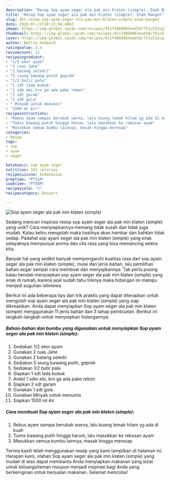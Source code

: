 ```yaml
---
description: "Resep Sop ayam seger ala pak min klaten (simple), Enak Banget"
title: "Resep Sop ayam seger ala pak min klaten (simple), Enak Banget"
slug: 451-resep-sop-ayam-seger-ala-pak-min-klaten-simple-enak-banget
date: 2020-07-21T18:13:04.408Z
image: https://img-global.cpcdn.com/recipes/911f48b0963eed3d/751x532cq70/sop-ayam-seger-ala-pak-min-klaten-simple-foto-resep-utama.jpg
thumbnail: https://img-global.cpcdn.com/recipes/911f48b0963eed3d/751x532cq70/sop-ayam-seger-ala-pak-min-klaten-simple-foto-resep-utama.jpg
cover: https://img-global.cpcdn.com/recipes/911f48b0963eed3d/751x532cq70/sop-ayam-seger-ala-pak-min-klaten-simple-foto-resep-utama.jpg
author: Bettie Hubbard
ratingvalue: 3.4
reviewcount: 11
recipeingredient:
- "1/2 ekor ayam"
- "2 ruas Jahe"
- "2 batang seledri"
- "5 siung bawang putih geprek"
- "1/2 butir pala"
- "1 sdt lada bubuk"
- "1 sdm ebi krn ga ada pake rebon"
- "2 sdt garam"
- "1 sdt gula"
- " Minyak untuk menumis"
- "1500 ml Air"
recipeinstructions:
- "Rebus ayam sampai berubah warna, lalu buang lemak hitam yg ada di kuah"
- "Tumis bawang putih hingga harum, lalu masukkan ke rebusan ayam"
- "Masukkan semua bumbu lainnya, masak hingga meresap"
categories:
- Resep
tags:
- sop
- ayam
- seger

katakunci: sop ayam seger 
nutrition: 262 calories
recipecuisine: Indonesian
preptime: "PT31M"
cooktime: "PT58M"
recipeyield: "2"
recipecategory: Dessert

---
```



![Sop ayam seger ala pak min klaten (simple)](https://img-global.cpcdn.com/recipes/911f48b0963eed3d/751x532cq70/sop-ayam-seger-ala-pak-min-klaten-simple-foto-resep-utama.jpg)

Sedang mencari inspirasi resep sop ayam seger ala pak min klaten (simple) yang unik? Cara menyiapkannya memang tidak susah dan tidak juga mudah. Kalau keliru mengolah maka hasilnya akan hambar dan bahkan tidak sedap. Padahal sop ayam seger ala pak min klaten (simple) yang enak selayaknya mempunyai aroma dan cita rasa yang bisa memancing selera kita.



Banyak hal yang sedikit banyak mempengaruhi kualitas rasa dari sop ayam seger ala pak min klaten (simple), mulai dari jenis bahan, lalu pemilihan bahan segar sampai cara membuat dan menyajikannya. Tak perlu pusing kalau hendak menyiapkan sop ayam seger ala pak min klaten (simple) yang enak di rumah, karena asal sudah tahu triknya maka hidangan ini mampu menjadi suguhan istimewa.


Berikut ini ada beberapa tips dan trik praktis yang dapat diterapkan untuk mengolah sop ayam seger ala pak min klaten (simple) yang siap dikreasikan. Anda dapat menyiapkan Sop ayam seger ala pak min klaten (simple) menggunakan 11 jenis bahan dan 3 tahap pembuatan. Berikut ini langkah-langkah untuk menyiapkan hidangannya.

<!--inarticleads1-->

##### Bahan-bahan dan bumbu yang digunakan untuk menyiapkan Sop ayam seger ala pak min klaten (simple):

1. Sediakan 1/2 ekor ayam
1. Gunakan 2 ruas Jahe
1. Gunakan 2 batang seledri
1. Sediakan 5 siung bawang putih, geprek
1. Sediakan 1/2 butir pala
1. Siapkan 1 sdt lada bubuk
1. Ambil 1 sdm ebi, krn ga ada pake rebon
1. Siapkan 2 sdt garam
1. Gunakan 1 sdt gula
1. Gunakan  Minyak untuk menumis
1. Siapkan 1500 ml Air




<!--inarticleads2-->

##### Cara membuat Sop ayam seger ala pak min klaten (simple):

1. Rebus ayam sampai berubah warna, lalu buang lemak hitam yg ada di kuah
1. Tumis bawang putih hingga harum, lalu masukkan ke rebusan ayam
1. Masukkan semua bumbu lainnya, masak hingga meresap




Terima kasih telah menggunakan resep yang kami tampilkan di halaman ini. Harapan kami, olahan Sop ayam seger ala pak min klaten (simple) yang mudah di atas dapat membantu Anda menyiapkan makanan yang lezat untuk keluarga/teman maupun menjadi inspirasi bagi Anda yang berkeinginan untuk berjualan makanan. Selamat mencoba!
